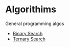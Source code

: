 # Algorithims
General programming algos

* [Binary Search](https://github.com/ankit-90/algorithims/blob/master/BinarySearch.kt)
* [Ternary Search](https://github.com/ankit-90/algorithims/blob/master/TernarySearch.kt)
